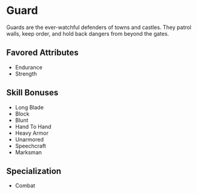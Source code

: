 # Guard

Guards are the ever-watchful defenders of towns and castles. They patrol walls, keep order, and hold back dangers from beyond the gates. 

## Favored Attributes
- Endurance
- Strength

## Skill Bonuses
- Long Blade
- Block
- Blunt
- Hand To Hand
- Heavy Armor
- Unarmored
- Speechcraft
- Marksman

## Specialization
- Combat